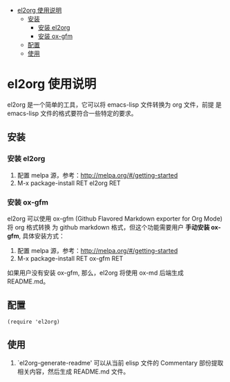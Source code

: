 - [el2org 使用说明](#org2a38fa7)
  - [安装](#org8035b06)
    - [安装 el2org](#org6a62411)
    - [安装 ox-gfm](#orge515a44)
  - [配置](#org81aadf9)
  - [使用](#orge7f3764)


<a id="org2a38fa7"></a>

# el2org 使用说明

el2org 是一个简单的工具，它可以将 emacs-lisp 文件转换为 org 文件，前提 是 emacs-lisp 文件的格式要符合一些特定的要求。


<a id="org8035b06"></a>

## 安装


<a id="org6a62411"></a>

### 安装 el2org

1.  配置 melpa 源，参考：<http://melpa.org/#/getting-started>
2.  M-x package-install RET el2org RET


<a id="orge515a44"></a>

### 安装 ox-gfm

el2org 可以使用 ox-gfm (Github Flavored Markdown exporter for Org Mode) 将 org 格式转换 为 github markdown 格式，但这个功能需要用户 **手动安装 ox-gfm**, 具体安装方式：

1.  配置 melpa 源，参考：<http://melpa.org/#/getting-started>
2.  M-x package-install RET ox-gfm RET

如果用户没有安装 ox-gfm, 那么，el2org 将使用 ox-md 后端生成 README.md。


<a id="org81aadf9"></a>

## 配置

    (require 'el2org)


<a id="orge7f3764"></a>

## 使用

1.  \`el2org-generate-readme' 可以从当前 elisp 文件的 Commentary 部份提取 相关内容，然后生成 README.md 文件。